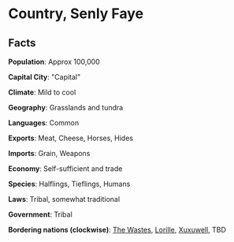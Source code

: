 # Country, Senly Faye

## Facts
**Population**: Approx 100,000

**Capital City**: "Capital"

**Climate**: Mild to cool

**Geography**: Grasslands and tundra

**Languages**: Common

**Exports**: Meat, Cheese, Horses, Hides

**Imports**: Grain, Weapons

**Economy**: Self-sufficient and trade

**Species**: Halflings, Tieflings, Humans

**Laws**: Tribal, somewhat traditional

**Government**: Tribal

**Bordering nations (clockwise)**: [The Wastes](wastes.md), [Lorille](lorille.md), [Xuxuwell](xuxuwell.md), TBD
